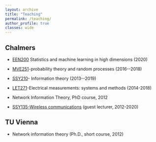 ```yaml
---
layout: archive
title: "Teaching"
permalink: /teaching/
author_profile: true
classes: wide
---
```



## Chalmers ##

- [EEN200](https://chalmers.instructure.com/courses/10132) Statistics and machine learning in high dimensions (2020)

- [MVE251](https://pingpong.chalmers.se/public/courseId/6916/publicPage.do)-probability theory and random processes (2016--2018)
- [SSY210](https://pingpong.chalmers.se/public/courseId/10601/lang-en/publicPage.do?item=5208692
)- Information theory (2013--2019)
- [LET271](https://www.student.chalmers.se/sp/course?course_id=23877)-Electrical measurements: systems and methods (2014-2018)
- Network Information Theory, PhD course, 2012
- [SSY135-Wireless communications](https://www.student.chalmers.se/sp/course?course_id=20251) (guest lecturer, 2012-2020)


## TU Vienna ##

- Network information theory (Ph.D., short course, 2012)
